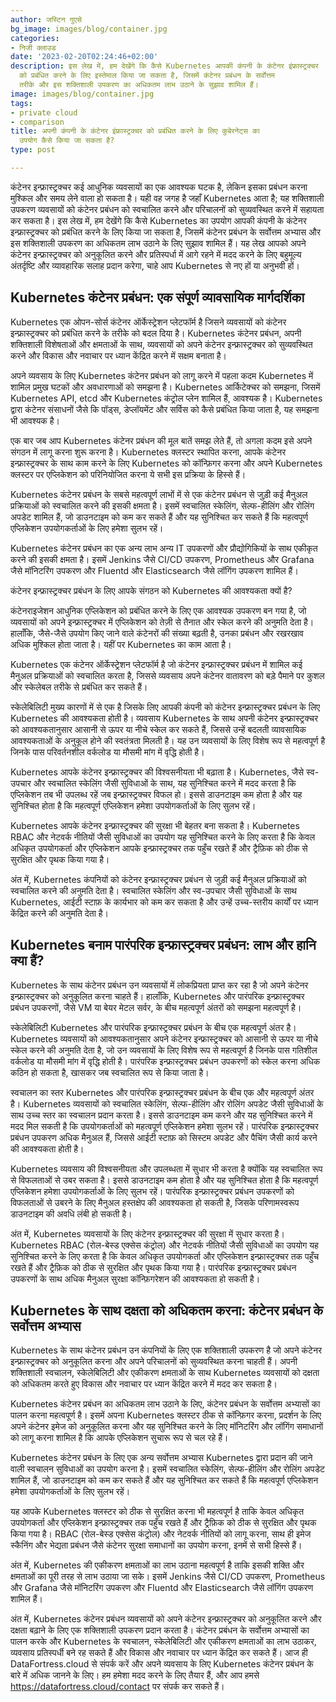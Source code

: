 ```yaml
---
author: जस्टिन गुएसे
bg_image: images/blog/container.jpg
categories:
- निजी क्लाउड
date: '2023-02-20T02:24:46+02:00'
description: इस लेख में, हम देखेंगे कि कैसे Kubernetes आपकी कंपनी के कंटेनर इंफ्रास्ट्रक्चर
  को प्रबंधित करने के लिए इस्तेमाल किया जा सकता है, जिसमें कंटेनर प्रबंधन के सर्वोत्तम
  तरीके और इस शक्तिशाली उपकरण का अधिकतम लाभ उठाने के सुझाव शामिल हैं।
image: images/blog/container.jpg
tags:
- private cloud
- comparison
title: अपनी कंपनी के कंटेनर इंफ्रास्ट्रक्चर को प्रबंधित करने के लिए कुबेरनेट्स का
  उपयोग कैसे किया जा सकता है?
type: post

---
```

कंटेनर इन्फ्रास्ट्रक्चर कई आधुनिक व्यवसायों का एक आवश्यक घटक है, लेकिन इसका प्रबंधन करना मुश्किल और समय लेने वाला हो सकता है। यही वह जगह है जहाँ Kubernetes आता है; यह शक्तिशाली उपकरण व्यवसायों को कंटेनर प्रबंधन को स्वचालित करने और परिचालनों को सुव्यवस्थित करने में सहायता कर सकता है। इस लेख में, हम देखेंगे कि कैसे Kubernetes का उपयोग आपकी कंपनी के कंटेनर इन्फ्रास्ट्रक्चर को प्रबंधित करने के लिए किया जा सकता है, जिसमें कंटेनर प्रबंधन के सर्वोत्तम अभ्यास और इस शक्तिशाली उपकरण का अधिकतम लाभ उठाने के लिए सुझाव शामिल हैं। यह लेख आपको अपने कंटेनर इन्फ्रास्ट्रक्चर को अनुकूलित करने और प्रतिस्पर्धा में आगे रहने में मदद करने के लिए बहुमूल्य अंतर्दृष्टि और व्यावहारिक सलाह प्रदान करेगा, चाहे आप Kubernetes से नए हों या अनुभवी हों।

## Kubernetes कंटेनर प्रबंधन: एक संपूर्ण व्यावसायिक मार्गदर्शिका

Kubernetes एक ओपन-सोर्स कंटेनर ऑर्केस्ट्रेशन प्लेटफॉर्म है जिसने व्यवसायों को कंटेनर इन्फ्रास्ट्रक्चर को प्रबंधित करने के तरीके को बदल दिया है। Kubernetes कंटेनर प्रबंधन, अपनी शक्तिशाली विशेषताओं और क्षमताओं के साथ, व्यवसायों को अपने कंटेनर इन्फ्रास्ट्रक्चर को सुव्यवस्थित करने और विकास और नवाचार पर ध्यान केंद्रित करने में सक्षम बनाता है।

अपने व्यवसाय के लिए Kubernetes कंटेनर प्रबंधन को लागू करने में पहला कदम Kubernetes में शामिल प्रमुख घटकों और अवधारणाओं को समझना है। Kubernetes आर्किटेक्चर को समझना, जिसमें Kubernetes API, etcd और Kubernetes कंट्रोल प्लेन शामिल हैं, आवश्यक है। Kubernetes द्वारा कंटेनर संसाधनों जैसे कि पॉड्स, डेप्लॉयमेंट और सर्विस को कैसे प्रबंधित किया जाता है, यह समझना भी आवश्यक है।

एक बार जब आप Kubernetes कंटेनर प्रबंधन की मूल बातें समझ लेते हैं, तो अगला कदम इसे अपने संगठन में लागू करना शुरू करना है। Kubernetes क्लस्टर स्थापित करना, आपके कंटेनर इन्फ्रास्ट्रक्चर के साथ काम करने के लिए Kubernetes को कॉन्फ़िगर करना और अपने Kubernetes क्लस्टर पर एप्लिकेशन को परिनियोजित करना ये सभी इस प्रक्रिया के हिस्से हैं।

Kubernetes कंटेनर प्रबंधन के सबसे महत्वपूर्ण लाभों में से एक कंटेनर प्रबंधन से जुड़ी कई मैनुअल प्रक्रियाओं को स्वचालित करने की इसकी क्षमता है। इसमें स्वचालित स्केलिंग, सेल्फ-हीलिंग और रोलिंग अपडेट शामिल हैं, जो डाउनटाइम को कम कर सकते हैं और यह सुनिश्चित कर सकते हैं कि महत्वपूर्ण एप्लिकेशन उपयोगकर्ताओं के लिए हमेशा सुलभ रहें।

Kubernetes कंटेनर प्रबंधन का एक अन्य लाभ अन्य IT उपकरणों और प्रौद्योगिकियों के साथ एकीकृत करने की इसकी क्षमता है। इसमें Jenkins जैसे CI/CD उपकरण, Prometheus और Grafana जैसे मॉनिटरिंग उपकरण और Fluentd और Elasticsearch जैसे लॉगिंग उपकरण शामिल हैं।

कंटेनर इन्फ्रास्ट्रक्चर प्रबंधन के लिए आपके संगठन को Kubernetes की आवश्यकता क्यों है?

कंटेनराइजेशन आधुनिक एप्लिकेशन को प्रबंधित करने के लिए एक आवश्यक उपकरण बन गया है, जो व्यवसायों को अपने इन्फ्रास्ट्रक्चर में एप्लिकेशन को तेज़ी से तैनात और स्केल करने की अनुमति देता है। हालाँकि, जैसे-जैसे उपयोग किए जाने वाले कंटेनरों की संख्या बढ़ती है, उनका प्रबंधन और रखरखाव अधिक मुश्किल होता जाता है। यहीं पर Kubernetes का काम आता है।

Kubernetes एक कंटेनर ऑर्केस्ट्रेशन प्लेटफॉर्म है जो कंटेनर इन्फ्रास्ट्रक्चर प्रबंधन में शामिल कई मैनुअल प्रक्रियाओं को स्वचालित करता है, जिससे व्यवसाय अपने कंटेनर वातावरण को बड़े पैमाने पर कुशल और स्केलेबल तरीके से प्रबंधित कर सकते हैं।

स्केलेबिलिटी मुख्य कारणों में से एक है जिसके लिए आपकी कंपनी को कंटेनर इन्फ्रास्ट्रक्चर प्रबंधन के लिए Kubernetes की आवश्यकता होती है। व्यवसाय Kubernetes के साथ अपनी कंटेनर इन्फ्रास्ट्रक्चर को आवश्यकतानुसार आसानी से ऊपर या नीचे स्केल कर सकते हैं, जिससे उन्हें बदलती व्यावसायिक आवश्यकताओं के अनुकूल होने की स्वतंत्रता मिलती है। यह उन व्यवसायों के लिए विशेष रूप से महत्वपूर्ण है जिनके पास परिवर्तनशील वर्कलोड या मौसमी मांग में वृद्धि होती है।

Kubernetes आपके कंटेनर इन्फ्रास्ट्रक्चर की विश्वसनीयता भी बढ़ाता है।  Kubernetes, जैसे स्व-उपचार और स्वचालित स्केलिंग जैसी सुविधाओं के साथ, यह सुनिश्चित करने में मदद करता है कि एप्लिकेशन तब भी उपलब्ध रहें जब इन्फ्रास्ट्रक्चर विफल हो। इससे डाउनटाइम कम होता है और यह सुनिश्चित होता है कि महत्वपूर्ण एप्लिकेशन हमेशा उपयोगकर्ताओं के लिए सुलभ रहें।

Kubernetes आपके कंटेनर इन्फ्रास्ट्रक्चर की सुरक्षा भी बेहतर बना सकता है। Kubernetes RBAC और नेटवर्क नीतियों जैसी सुविधाओं का उपयोग यह सुनिश्चित करने के लिए करता है कि केवल अधिकृत उपयोगकर्ता और एप्लिकेशन आपके इन्फ्रास्ट्रक्चर तक पहुँच रखते हैं और ट्रैफ़िक को ठीक से सुरक्षित और पृथक किया गया है।

अंत में, Kubernetes कंपनियों को कंटेनर इन्फ्रास्ट्रक्चर प्रबंधन से जुड़ी कई मैनुअल प्रक्रियाओं को स्वचालित करने की अनुमति देता है। स्वचालित स्केलिंग और स्व-उपचार जैसी सुविधाओं के साथ Kubernetes, आईटी स्टाफ़ के कार्यभार को कम कर सकता है और उन्हें उच्च-स्तरीय कार्यों पर ध्यान केंद्रित करने की अनुमति देता है।

## Kubernetes बनाम पारंपरिक इन्फ्रास्ट्रक्चर प्रबंधन: लाभ और हानि क्या हैं?

Kubernetes के साथ कंटेनर प्रबंधन उन व्यवसायों में लोकप्रियता प्राप्त कर रहा है जो अपने कंटेनर इन्फ्रास्ट्रक्चर को अनुकूलित करना चाहते हैं। हालाँकि, Kubernetes और पारंपरिक इन्फ्रास्ट्रक्चर प्रबंधन उपकरणों, जैसे VM या बेयर मेटल सर्वर, के बीच महत्वपूर्ण अंतरों को समझना महत्वपूर्ण है।

स्केलेबिलिटी Kubernetes और पारंपरिक इन्फ्रास्ट्रक्चर प्रबंधन के बीच एक महत्वपूर्ण अंतर है। Kubernetes व्यवसायों को आवश्यकतानुसार अपने कंटेनर इन्फ्रास्ट्रक्चर को आसानी से ऊपर या नीचे स्केल करने की अनुमति देता है, जो उन व्यवसायों के लिए विशेष रूप से महत्वपूर्ण है जिनके पास गतिशील वर्कलोड या मौसमी मांग में वृद्धि होती है। पारंपरिक इन्फ्रास्ट्रक्चर प्रबंधन उपकरणों को स्केल करना अधिक कठिन हो सकता है, खासकर जब स्वचालित रूप से किया जाता है।

स्वचालन का स्तर Kubernetes और पारंपरिक इन्फ्रास्ट्रक्चर प्रबंधन के बीच एक और महत्वपूर्ण अंतर है। Kubernetes व्यवसायों को स्वचालित स्केलिंग, सेल्फ-हीलिंग और रोलिंग अपडेट जैसी सुविधाओं के साथ उच्च स्तर का स्वचालन प्रदान करता है। इससे डाउनटाइम कम करने और यह सुनिश्चित करने में मदद मिल सकती है कि उपयोगकर्ताओं को महत्वपूर्ण एप्लिकेशन हमेशा सुलभ रहें। पारंपरिक इन्फ्रास्ट्रक्चर प्रबंधन उपकरण अधिक मैनुअल हैं, जिससे आईटी स्टाफ़ को सिस्टम अपडेट और पैचिंग जैसी कार्य करने की आवश्यकता होती है।

Kubernetes व्यवसाय की विश्वसनीयता और उपलब्धता में सुधार भी करता है क्योंकि यह स्वचालित रूप से विफलताओं से उबर सकता है। इससे डाउनटाइम कम होता है और यह सुनिश्चित होता है कि महत्वपूर्ण एप्लिकेशन हमेशा उपयोगकर्ताओं के लिए सुलभ रहें। पारंपरिक इन्फ्रास्ट्रक्चर प्रबंधन उपकरणों को विफलताओं से उबरने के लिए मैनुअल हस्तक्षेप की आवश्यकता हो सकती है, जिसके परिणामस्वरूप डाउनटाइम की अवधि लंबी हो सकती है।

अंत में, Kubernetes व्यवसायों के लिए कंटेनर इन्फ्रास्ट्रक्चर की सुरक्षा में सुधार करता है। Kubernetes RBAC (रोल-बेस्ड एक्सेस कंट्रोल) और नेटवर्क नीतियों जैसी सुविधाओं का उपयोग यह सुनिश्चित करने के लिए करता है कि केवल अधिकृत उपयोगकर्ता और एप्लिकेशन इन्फ्रास्ट्रक्चर तक पहुँच रखते हैं और ट्रैफ़िक को ठीक से सुरक्षित और पृथक किया गया है। पारंपरिक इन्फ्रास्ट्रक्चर प्रबंधन उपकरणों के साथ अधिक मैनुअल सुरक्षा कॉन्फ़िगरेशन की आवश्यकता हो सकती है।

## Kubernetes के साथ दक्षता को अधिकतम करना: कंटेनर प्रबंधन के सर्वोत्तम अभ्यास

Kubernetes के साथ कंटेनर प्रबंधन उन कंपनियों के लिए एक शक्तिशाली उपकरण है जो अपने कंटेनर इन्फ्रास्ट्रक्चर को अनुकूलित करना और अपने परिचालनों को सुव्यवस्थित करना चाहती हैं। अपनी शक्तिशाली स्वचालन, स्केलेबिलिटी और एकीकरण क्षमताओं के साथ Kubernetes व्यवसायों को दक्षता को अधिकतम करते हुए विकास और नवाचार पर ध्यान केंद्रित करने में मदद कर सकता है।

Kubernetes कंटेनर प्रबंधन का अधिकतम लाभ उठाने के लिए, कंटेनर प्रबंधन के सर्वोत्तम अभ्यासों का पालन करना महत्वपूर्ण है। इसमें अपना Kubernetes क्लस्टर ठीक से कॉन्फ़िगर करना, प्रदर्शन के लिए अपने कंटेनर इमेज को अनुकूलित करना और यह सुनिश्चित करने के लिए मॉनिटरिंग और लॉगिंग समाधानों को लागू करना शामिल है कि आपके एप्लिकेशन सुचारू रूप से चल रहे हैं।

Kubernetes कंटेनर प्रबंधन के लिए एक अन्य सर्वोत्तम अभ्यास Kubernetes द्वारा प्रदान की जाने वाली स्वचालन सुविधाओं का उपयोग करना है। इसमें स्वचालित स्केलिंग, सेल्फ-हीलिंग और रोलिंग अपडेट शामिल हैं, जो डाउनटाइम को कम कर सकते हैं और यह सुनिश्चित कर सकते हैं कि महत्वपूर्ण एप्लिकेशन हमेशा उपयोगकर्ताओं के लिए सुलभ रहें।

यह आपके Kubernetes क्लस्टर को ठीक से सुरक्षित करना भी महत्वपूर्ण है ताकि केवल अधिकृत उपयोगकर्ता और एप्लिकेशन इन्फ्रास्ट्रक्चर तक पहुँच रखते हैं और ट्रैफ़िक को ठीक से सुरक्षित और पृथक किया गया है। RBAC (रोल-बेस्ड एक्सेस कंट्रोल) और नेटवर्क नीतियों को लागू करना, साथ ही इमेज स्कैनिंग और भेद्यता प्रबंधन जैसे कंटेनर सुरक्षा समाधानों का उपयोग करना, इनमें से सभी हिस्से हैं।

अंत में, Kubernetes की एकीकरण क्षमताओं का लाभ उठाना महत्वपूर्ण है ताकि इसकी शक्ति और क्षमताओं का पूरी तरह से लाभ उठाया जा सके। इसमें Jenkins जैसे CI/CD उपकरण, Prometheus और Grafana जैसे मॉनिटरिंग उपकरण और Fluentd और Elasticsearch जैसे लॉगिंग उपकरण शामिल हैं।

अंत में, Kubernetes कंटेनर प्रबंधन व्यवसायों को अपने कंटेनर इन्फ्रास्ट्रक्चर को अनुकूलित करने और दक्षता बढ़ाने के लिए एक शक्तिशाली उपकरण प्रदान करता है। कंटेनर प्रबंधन के सर्वोत्तम अभ्यासों का पालन करके और Kubernetes के स्वचालन, स्केलेबिलिटी और एकीकरण क्षमताओं का लाभ उठाकर, व्यवसाय प्रतिस्पर्धी बने रह सकते हैं और विकास और नवाचार पर ध्यान केंद्रित कर सकते हैं। आज ही DataFortress.cloud से संपर्क करें  और अपने व्यवसाय के लिए Kubernetes कंटेनर प्रबंधन के बारे में अधिक जानने के लिए। हम हमेशा मदद करने के लिए तैयार हैं, और आप हमसे https://datafortress.cloud/contact पर संपर्क कर सकते हैं।
